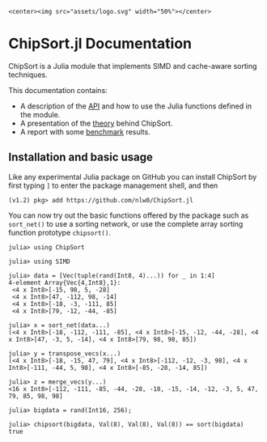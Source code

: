 ```@raw html
<center><img src="assets/logo.svg" width="50%"></center>
```

# ChipSort.jl Documentation

ChipSort is a Julia module that implements SIMD and cache-aware sorting techniques.

This documentation contains:
- A description of the [API](api.md) and how to use the Julia functions defined in the module.
- A presentation of the [theory](theory.md) behind ChipSort.
- A report with some [benchmark](benchmark.md) results.


## Installation and basic usage

Like any experimental Julia package on GitHub you can install ChipSort by first  typing `]` to enter the package management shell, and then

```
(v1.2) pkg> add https://github.com/nlw0/ChipSort.jl
```

You can now try out the basic functions offered by the package such as `sort_net()` to use a sorting network, or use the complete array sorting function prototype `chipsort()`.

```
julia> using ChipSort

julia> using SIMD

julia> data = [Vec(tuple(rand(Int8, 4)...)) for _ in 1:4]
4-element Array{Vec{4,Int8},1}:
 <4 x Int8>[-15, 98, 5, -28]
 <4 x Int8>[47, -112, 98, -14]
 <4 x Int8>[-18, -3, -111, 85]
 <4 x Int8>[79, -12, -44, -85]

julia> x = sort_net(data...)
(<4 x Int8>[-18, -112, -111, -85], <4 x Int8>[-15, -12, -44, -28], <4 x Int8>[47, -3, 5, -14], <4 x Int8>[79, 98, 98, 85])

julia> y = transpose_vecs(x...)
(<4 x Int8>[-18, -15, 47, 79], <4 x Int8>[-112, -12, -3, 98], <4 x Int8>[-111, -44, 5, 98], <4 x Int8>[-85, -28, -14, 85])

julia> z = merge_vecs(y...)
<16 x Int8>[-112, -111, -85, -44, -28, -18, -15, -14, -12, -3, 5, 47, 79, 85, 98, 98]

julia> bigdata = rand(Int16, 256);

julia> chipsort(bigdata, Val(8), Val(8), Val(8)) == sort(bigdata)
true
```
